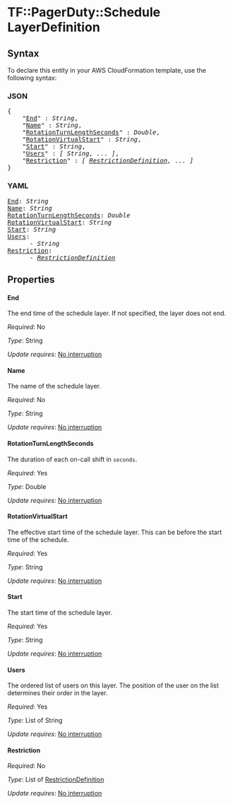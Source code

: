 # TF::PagerDuty::Schedule LayerDefinition

## Syntax

To declare this entity in your AWS CloudFormation template, use the following syntax:

### JSON

<pre>
{
    "<a href="#end" title="End">End</a>" : <i>String</i>,
    "<a href="#name" title="Name">Name</a>" : <i>String</i>,
    "<a href="#rotationturnlengthseconds" title="RotationTurnLengthSeconds">RotationTurnLengthSeconds</a>" : <i>Double</i>,
    "<a href="#rotationvirtualstart" title="RotationVirtualStart">RotationVirtualStart</a>" : <i>String</i>,
    "<a href="#start" title="Start">Start</a>" : <i>String</i>,
    "<a href="#users" title="Users">Users</a>" : <i>[ String, ... ]</i>,
    "<a href="#restriction" title="Restriction">Restriction</a>" : <i>[ <a href="restrictiondefinition.md">RestrictionDefinition</a>, ... ]</i>
}
</pre>

### YAML

<pre>
<a href="#end" title="End">End</a>: <i>String</i>
<a href="#name" title="Name">Name</a>: <i>String</i>
<a href="#rotationturnlengthseconds" title="RotationTurnLengthSeconds">RotationTurnLengthSeconds</a>: <i>Double</i>
<a href="#rotationvirtualstart" title="RotationVirtualStart">RotationVirtualStart</a>: <i>String</i>
<a href="#start" title="Start">Start</a>: <i>String</i>
<a href="#users" title="Users">Users</a>: <i>
      - String</i>
<a href="#restriction" title="Restriction">Restriction</a>: <i>
      - <a href="restrictiondefinition.md">RestrictionDefinition</a></i>
</pre>

## Properties

#### End

The end time of the schedule layer. If not specified, the layer does not end.

_Required_: No

_Type_: String

_Update requires_: [No interruption](https://docs.aws.amazon.com/AWSCloudFormation/latest/UserGuide/using-cfn-updating-stacks-update-behaviors.html#update-no-interrupt)

#### Name

The name of the schedule layer.

_Required_: No

_Type_: String

_Update requires_: [No interruption](https://docs.aws.amazon.com/AWSCloudFormation/latest/UserGuide/using-cfn-updating-stacks-update-behaviors.html#update-no-interrupt)

#### RotationTurnLengthSeconds

The duration of each on-call shift in `seconds`.

_Required_: Yes

_Type_: Double

_Update requires_: [No interruption](https://docs.aws.amazon.com/AWSCloudFormation/latest/UserGuide/using-cfn-updating-stacks-update-behaviors.html#update-no-interrupt)

#### RotationVirtualStart

The effective start time of the schedule layer. This can be before the start time of the schedule.

_Required_: Yes

_Type_: String

_Update requires_: [No interruption](https://docs.aws.amazon.com/AWSCloudFormation/latest/UserGuide/using-cfn-updating-stacks-update-behaviors.html#update-no-interrupt)

#### Start

The start time of the schedule layer.

_Required_: Yes

_Type_: String

_Update requires_: [No interruption](https://docs.aws.amazon.com/AWSCloudFormation/latest/UserGuide/using-cfn-updating-stacks-update-behaviors.html#update-no-interrupt)

#### Users

The ordered list of users on this layer. The position of the user on the list determines their order in the layer.

_Required_: Yes

_Type_: List of String

_Update requires_: [No interruption](https://docs.aws.amazon.com/AWSCloudFormation/latest/UserGuide/using-cfn-updating-stacks-update-behaviors.html#update-no-interrupt)

#### Restriction

_Required_: No

_Type_: List of <a href="restrictiondefinition.md">RestrictionDefinition</a>

_Update requires_: [No interruption](https://docs.aws.amazon.com/AWSCloudFormation/latest/UserGuide/using-cfn-updating-stacks-update-behaviors.html#update-no-interrupt)

